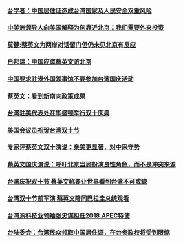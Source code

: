 #### [台学者：中国居住证造成台湾国家及人民安全双重风险](../pages/zivymejqv_/4610673.md?t=10130334) 

#### [中美洲领导人向美国解释为何靠近北京：我们需要外来投资](../pages/zivymejqv_/4610516.md?t=10130334) 

#### [莫健:蔡英文为两岸对话留门但仍未见北京有反应](../pages/zivymejqv_/4609939.md?t=10130334) 

#### [白邦瑞：中国应邀蔡英文访北京](../pages/zivymejqv_/4609864.md?t=10130334) 

#### [中国要求驻港外国领事馆不要参加台湾国庆活动](../pages/zivymejqv_/4609397.md?t=10130334) 

#### [蔡英文：看到新南向政策成果](../pages/zivymejqv_/4609007.md?t=10130334) 

#### [台湾驻美代表处在华盛顿举行双十庆典](../pages/zivymejqv_/4608791.md?t=10130334) 

#### [美国会议员祝贺台湾双十节](../pages/zivymejqv_/4608272.md?t=10130334) 

#### [专家评蔡英文双十演说：亲美更显著，对中采守势](../pages/zivymejqv_/4608263.md?t=10130334) 

#### [蔡英文国庆演说：呼吁北京当局扮演良性角色，而不是冲突来源](../pages/zivymejqv_/4607237.md?t=10130334) 

#### [台湾庆祝双十节 蔡英文称要让世界看到台湾不可或缺](../pages/zivymejqv_/4607141.md?t=10130334) 

#### [台湾双十节前军演 蔡英文陪同巴拉圭总统观看](../pages/zivymejqv_/4605560.md?t=10130334) 

#### [台湾派科技业领袖张忠谋担任2018 APEC特使](../pages/zivymejqv_/4604369.md?t=10130334) 

#### [台陆委会：台湾民众领取中国居住证，在台参政权将受到限缩](../pages/zivymejqv_/4604166.md?t=10130334) 

